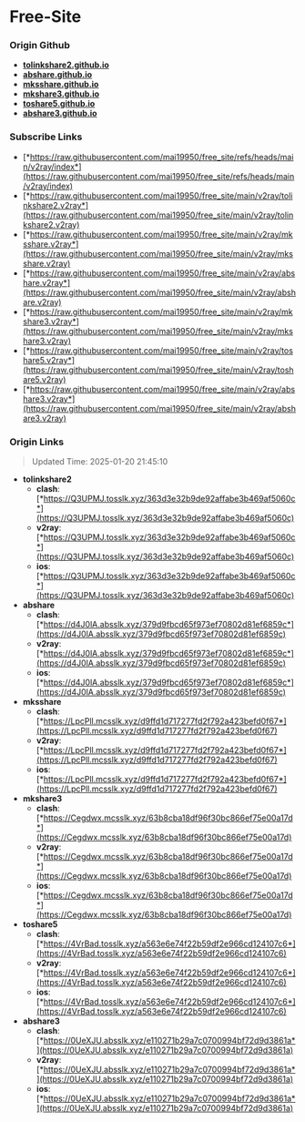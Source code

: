 # Free-Site

### Origin Github

- [**tolinkshare2.github.io**](https://github.com/tolinkshare2/tolinkshare2.github.io)
- [**abshare.github.io**](https://github.com/abshare/abshare.github.io)
- [**mksshare.github.io**](https://github.com/mksshare/mksshare.github.io)
- [**mkshare3.github.io**](https://github.com/mkshare3/mkshare3.github.io)
- [**toshare5.github.io**](https://github.com/toshare5/toshare5.github.io)
- [**abshare3.github.io**](https://github.com/abshare3/abshare3.github.io)

### Subscribe Links

- [*https://raw.githubusercontent.com/mai19950/free_site/refs/heads/main/v2ray/index*](https://raw.githubusercontent.com/mai19950/free_site/refs/heads/main/v2ray/index)
- [*https://raw.githubusercontent.com/mai19950/free_site/main/v2ray/tolinkshare2.v2ray*](https://raw.githubusercontent.com/mai19950/free_site/main/v2ray/tolinkshare2.v2ray)
- [*https://raw.githubusercontent.com/mai19950/free_site/main/v2ray/mksshare.v2ray*](https://raw.githubusercontent.com/mai19950/free_site/main/v2ray/mksshare.v2ray)
- [*https://raw.githubusercontent.com/mai19950/free_site/main/v2ray/abshare.v2ray*](https://raw.githubusercontent.com/mai19950/free_site/main/v2ray/abshare.v2ray)
- [*https://raw.githubusercontent.com/mai19950/free_site/main/v2ray/mkshare3.v2ray*](https://raw.githubusercontent.com/mai19950/free_site/main/v2ray/mkshare3.v2ray)
- [*https://raw.githubusercontent.com/mai19950/free_site/main/v2ray/toshare5.v2ray*](https://raw.githubusercontent.com/mai19950/free_site/main/v2ray/toshare5.v2ray)
- [*https://raw.githubusercontent.com/mai19950/free_site/main/v2ray/abshare3.v2ray*](https://raw.githubusercontent.com/mai19950/free_site/main/v2ray/abshare3.v2ray)

### Origin Links

> Updated Time: 2025-01-20 21:45:10

- **tolinkshare2**
  - **clash**: [*https://Q3UPMJ.tosslk.xyz/363d3e32b9de92affabe3b469af5060c*](https://Q3UPMJ.tosslk.xyz/363d3e32b9de92affabe3b469af5060c)
  - **v2ray**: [*https://Q3UPMJ.tosslk.xyz/363d3e32b9de92affabe3b469af5060c*](https://Q3UPMJ.tosslk.xyz/363d3e32b9de92affabe3b469af5060c)
  - **ios**: [*https://Q3UPMJ.tosslk.xyz/363d3e32b9de92affabe3b469af5060c*](https://Q3UPMJ.tosslk.xyz/363d3e32b9de92affabe3b469af5060c)
- **abshare**
  - **clash**: [*https://d4J0lA.absslk.xyz/379d9fbcd65f973ef70802d81ef6859c*](https://d4J0lA.absslk.xyz/379d9fbcd65f973ef70802d81ef6859c)
  - **v2ray**: [*https://d4J0lA.absslk.xyz/379d9fbcd65f973ef70802d81ef6859c*](https://d4J0lA.absslk.xyz/379d9fbcd65f973ef70802d81ef6859c)
  - **ios**: [*https://d4J0lA.absslk.xyz/379d9fbcd65f973ef70802d81ef6859c*](https://d4J0lA.absslk.xyz/379d9fbcd65f973ef70802d81ef6859c)
- **mksshare**
  - **clash**: [*https://LpcPll.mcsslk.xyz/d9ffd1d717277fd2f792a423befd0f67*](https://LpcPll.mcsslk.xyz/d9ffd1d717277fd2f792a423befd0f67)
  - **v2ray**: [*https://LpcPll.mcsslk.xyz/d9ffd1d717277fd2f792a423befd0f67*](https://LpcPll.mcsslk.xyz/d9ffd1d717277fd2f792a423befd0f67)
  - **ios**: [*https://LpcPll.mcsslk.xyz/d9ffd1d717277fd2f792a423befd0f67*](https://LpcPll.mcsslk.xyz/d9ffd1d717277fd2f792a423befd0f67)
- **mkshare3**
  - **clash**: [*https://Cegdwx.mcsslk.xyz/63b8cba18df96f30bc866ef75e00a17d*](https://Cegdwx.mcsslk.xyz/63b8cba18df96f30bc866ef75e00a17d)
  - **v2ray**: [*https://Cegdwx.mcsslk.xyz/63b8cba18df96f30bc866ef75e00a17d*](https://Cegdwx.mcsslk.xyz/63b8cba18df96f30bc866ef75e00a17d)
  - **ios**: [*https://Cegdwx.mcsslk.xyz/63b8cba18df96f30bc866ef75e00a17d*](https://Cegdwx.mcsslk.xyz/63b8cba18df96f30bc866ef75e00a17d)
- **toshare5**
  - **clash**: [*https://4VrBad.tosslk.xyz/a563e6e74f22b59df2e966cd124107c6*](https://4VrBad.tosslk.xyz/a563e6e74f22b59df2e966cd124107c6)
  - **v2ray**: [*https://4VrBad.tosslk.xyz/a563e6e74f22b59df2e966cd124107c6*](https://4VrBad.tosslk.xyz/a563e6e74f22b59df2e966cd124107c6)
  - **ios**: [*https://4VrBad.tosslk.xyz/a563e6e74f22b59df2e966cd124107c6*](https://4VrBad.tosslk.xyz/a563e6e74f22b59df2e966cd124107c6)
- **abshare3**
  - **clash**: [*https://0UeXJU.absslk.xyz/e110271b29a7c0700994bf72d9d3861a*](https://0UeXJU.absslk.xyz/e110271b29a7c0700994bf72d9d3861a)
  - **v2ray**: [*https://0UeXJU.absslk.xyz/e110271b29a7c0700994bf72d9d3861a*](https://0UeXJU.absslk.xyz/e110271b29a7c0700994bf72d9d3861a)
  - **ios**: [*https://0UeXJU.absslk.xyz/e110271b29a7c0700994bf72d9d3861a*](https://0UeXJU.absslk.xyz/e110271b29a7c0700994bf72d9d3861a)
